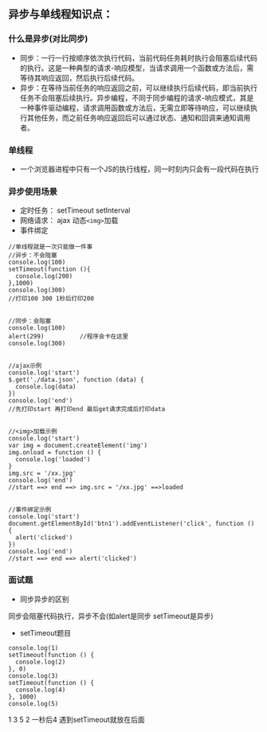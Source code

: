 ## 异步与单线程知识点：

### 什么是异步(对比同步)
* 同步：一行一行按顺序依次执行代码，当前代码任务耗时执行会阻塞后续代码的执行。这是一种典型的请求-响应模型，当请求调用一个函数或方法后，需等待其响应返回，然后执行后续代码。
* 异步：在等待当前任务的响应返回之前，可以继续执行后续代码，即当前执行任务不会阻塞后续执行。异步编程，不同于同步编程的请求-响应模式，其是一种事件驱动编程，请求调用函数或方法后，无需立即等待响应，可以继续执行其他任务，而之前任务响应返回后可以通过状态、通知和回调来通知调用者。
### 单线程
* 一个浏览器进程中只有一个JS的执行线程，同一时刻内只会有一段代码在执行
### 异步使用场景
* 定时任务： setTimeout setInterval
* 网络请求： ajax 动态`<img>`加载
* 事件绑定
```
//单线程就是一次只能做一件事 
//异步：不会阻塞
console.log(100)
setTimeout(function (){
  console.log(200)
},1000)
console.log(300)
//打印100 300 1秒后打印200


//同步：会阻塞
console.log(100)
alert(299)          //程序会卡在这里
console.log(300)


//ajax示例
console.log('start')
$.get('./data.json', function (data) {
  console.log(data)
})
console.log('end')
//先打印start 再打印end 最后get请求完成后打印data


//<img>加载示例
console.log('start')
var img = document.createElement('img')
img.onload = function () {
  console.log('loaded')
}
img.src = '/xx.jpg'
console.log('end')
//start ==> end ==> img.src = '/xx.jpg' ==>loaded


//事件绑定示例
console.log('start')
document.getElementById('btn1').addEventListener('click', function () {
  alert('clicked')
})
console.log('end')
//start ==> end ==> alert('clicked')
```
### 面试题
* 同步异步的区别 

同步会阻塞代码执行，异步不会(如alert是同步 setTimeout是异步)
* setTimeout题目
```
console.log(1)
setTimeout(function () {
  console.log(2)
}, 0)
console.log(3)
setTimeout(function () {
  console.log(4)
}, 1000)
console.log(5)
```
1 3 5 2 一秒后4  遇到setTimeout就放在后面

